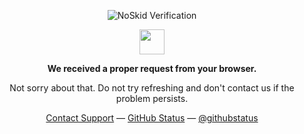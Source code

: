 <p align="center">
	 <img src="https://noskid.today/badge/100x30/?repo=phlixy/phlixy" alt="NoSkid Verification">
</p>

<p align="center">
	 <a href="#"><img width="40" src="https://github.githubassets.com/images/mona-loading-default.gif"></a>
</p>
<p align="center"><b>We received a proper request from your browser.</b></p>
<p align="center">Not sorry about that. Do not try refreshing and don't contact us if the problem persists.</p>
<p align="center">
	 <a href="#">Contact Support</a> —
	 <a href="#">GitHub Status</a> —
	 <a href="#">@githubstatus</a>
</p>

<br /><br />
